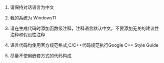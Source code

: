 1. 请保持对话语言为中文

2. 我的系统为 Windows11

3. 请在生成代码时添加函数级注释，注释语言默认中文，不要添加无关的建议性注释和假设性注释

4. 语言代码均使用官方规范格式,C/C++代码规范执行Google C++ Style Guide

5. 尽量不使用嵌套方式的代码构成
